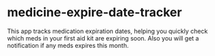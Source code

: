 # medicine-expire-date-tracker

This app tracks medication expiration dates, helping you quickly check which meds in your first aid
kit are expiring soon. Also you will get a notification if any meds expires this month.
